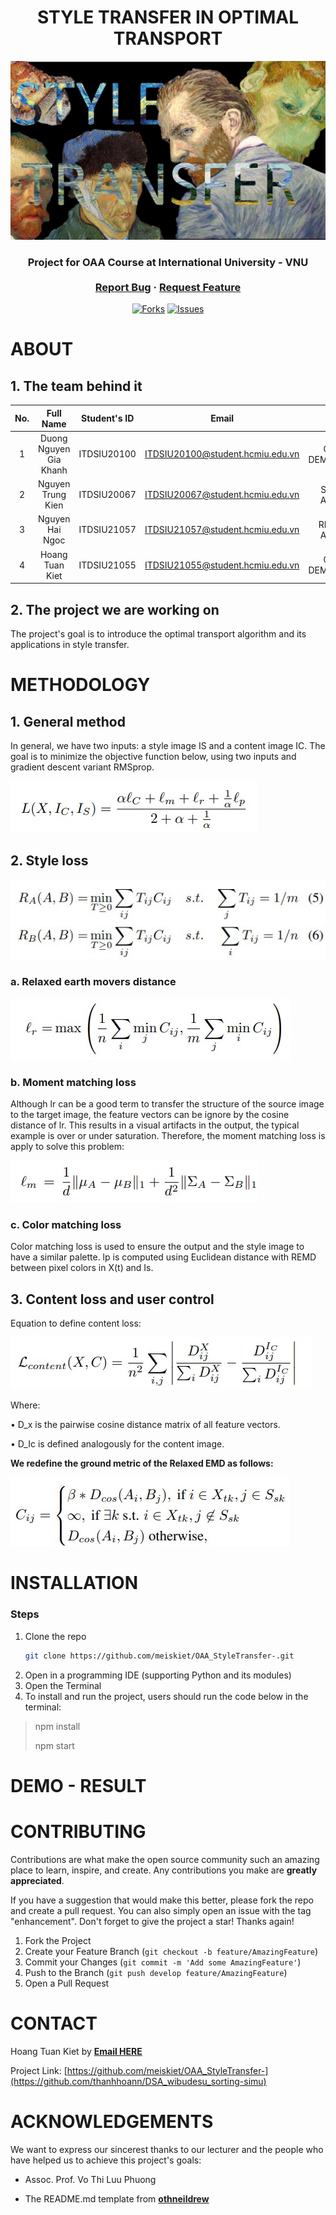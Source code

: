 <div align="center">
<h1 align="center">STYLE TRANSFER IN OPTIMAL TRANSPORT</h1>

<img src="readme_image\cover.jpg" alt="center">

  <h3 align="center">
    Project for OAA Course at International University - VNU
    <br />
    <br />
    <a href="https://github.com/meiskiet/OAA_StyleTransfer-/issues">Report Bug</a>
    ·
    <a href="https://github.com/meiskiet/OAA_StyleTransfer-/issues">Request Feature</a>
  </h3>

[![Forks][forks-shield]][forks-url] [![Issues][issues-shield]][issues-url]

</div>

<!-- About -->

# ABOUT

## 1. The team behind it

| No. |       Full Name        | Student's ID |              Email               |                       Roles                       | Contribution |
| :-: | :--------------------: | :----------: | :------------------------------: | :-----------------------------------------------: | :----------: |
|  1  |  Duong Nguyen Gia Khanh  | ITDSIU20100  | ITDSIU20100@student.hcmiu.edu.vn |       CODE AND DEMONSTRATION       |     25%      |
|  2  |    Nguyen Trung Kien     | ITDSIU20067  | ITDSIU20067@student.hcmiu.edu.vn |       SLIDES AND ALGORITHM        |     25%      |
|  3  |    Nguyen Hai Ngoc     | ITDSIU21057  | ITDSIU21057@student.hcmiu.edu.vn |             REPORT AND ALGORITHM             |     25%      |
|  4  | Hoang Tuan Kiet | ITDSIU21055  | ITDSIU21055@student.hcmiu.edu.vn | CODE AND DEMONSTRATION |     25%      |

## 2. The project we are working on

The project's goal is to introduce the optimal transport algorithm and its applications in style transfer.



<!-- METHODOLOGY -->

# METHODOLOGY

## 1. General method

In general, we have two inputs: a style image IS and a content image IC. The goal is to minimize the objective function below, using two inputs and gradient descent variant RMSprop.


<img src="readme_image\objective_function.jpg" alt="Objective function">

## 2. Style loss

<img src="readme_image\remd.jpg" alt="REMD">

### a. Relaxed earth movers distance


  <img src="readme_image\lr.jpg" alt="REMD">



### b. Moment matching loss

Although lr can be a good term to transfer the structure of the source image to the target image, the feature vectors can be ignore by the cosine distance of lr. This results in a visual artifacts in the output, the typical example is over or under saturation. Therefore, the moment matching loss is apply to solve this problem:

<img src="readme_image\lm.jpg" alt="lm">


### c. Color matching loss

Color matching loss is used to ensure the output and the style image to have a similar palette. lp is computed using Euclidean distance with REMD between pixel colors in X(t) and Is. 


## 3. Content loss and user control

Equation to define content loss:

<img src="readme_image\content_loss.jpg" alt="content loss">

Where:

•	D_x is the pairwise cosine distance matrix of all feature vectors.

•	D_Ic is defined analogously for the content image.

**We redefine the ground metric of the Relaxed EMD as follows:**

  <img src="readme_image\user_control.jpg" alt="redefined">


<!-- INSTALLATION -->

# INSTALLATION

### Steps

1. Clone the repo
   ```sh
   git clone https://github.com/meiskiet/OAA_StyleTransfer-.git
   ```
2. Open in a programming IDE (supporting Python and its modules)
3. Open the Terminal
4. To install and run the project, users should run the code below in the
   terminal:

> npm install
>
> npm start

<!-- RESULT -->

# DEMO - RESULT



<!-- CONTRIBUTING -->

# CONTRIBUTING

Contributions are what make the open source community such an amazing place to
learn, inspire, and create. Any contributions you make are **greatly
appreciated**.

If you have a suggestion that would make this better, please fork the repo and
create a pull request. You can also simply open an issue with the tag
"enhancement". Don't forget to give the project a star! Thanks again!

1. Fork the Project
2. Create your Feature Branch (`git checkout -b feature/AmazingFeature`)
3. Commit your Changes (`git commit -m 'Add some AmazingFeature'`)
4. Push to the Branch (`git push develop feature/AmazingFeature`)
5. Open a Pull Request

<!-- CONTACT -->

# CONTACT

Hoang Tuan Kiet by **[Email HERE](ITDSIU21055@student.hcmiu.edu.vn)**

Project Link:
[https://github.com/meiskiet/OAA_StyleTransfer-](https://github.com/thanhhoann/DSA_wibudesu_sorting-simu)

<!-- ACKNOWLEDGMENTS -->

# ACKNOWLEDGEMENTS

We want to express our sincerest thanks to our lecturer and the people who have
helped us to achieve this project's goals:

- []() Assoc. Prof. Vo Thi Luu Phuong

- []() The README.md template from
  **[othneildrew](https://github.com/othneildrew/Best-README-Template)**

<!-- MARKDOWN LINKS & IMAGES -->

[forks-shield]: https://img.shields.io/github/forks/meiskiet/OAA_StyleTransfer-?style=for-the-badge
[forks-url]: https://github.com/meiskiet/OAA_StyleTransfer-/fork
[issues-shield]: https://img.shields.io/github/issues/meiskiet/OAA_StyleTransfer-?style=for-the-badge
[issues-url]: https://github.com/meiskiet/OAA_StyleTransfer-/issues